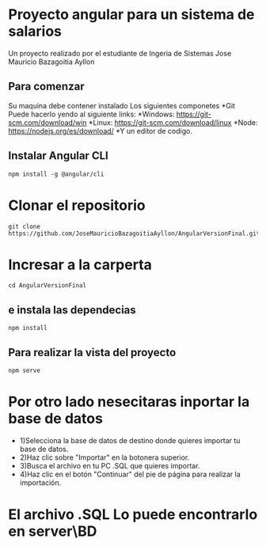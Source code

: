 # Proyecto angular para un sistema de salarios
Un proyecto  realizado por el estudiante de Ingeria de Sistemas Jose Mauricio Bazagoitia Ayllon
## Para comenzar
Su maquina debe contener instalado
Los siguientes componetes
*Git Puede hacerlo yendo al siguiente links:
*Windows: https://git-scm.com/download/win
*Linux: https://git-scm.com/download/linux
*Node: https://nodejs.org/es/download/
*Y un editor de codigo.
## Instalar Angular CLI
```
npm install -g @angular/cli
```
# Clonar el repositorio
```
git clone https://github.com/JoseMauricioBazagoitiaAyllon/AngularVersionFinal.git
```
# Incresar a la carperta
```
cd AngularVersionFinal
```
## e instala las dependecias
```
npm install
```
## Para realizar la vista del proyecto 
```
npm serve
```
# Por otro lado nesecitaras inportar la base de datos
* 1)Selecciona la base de datos de destino donde quieres importar tu base de datos.
* 2)Haz clic sobre "Importar" en la botonera superior.
* 3)Busca el archivo en tu PC .SQL que quieres importar.
* 4)Haz clic en el botón "Continuar" del pie de página para realizar la importación.
# El archivo .SQL Lo puede encontrarlo en server\BD
